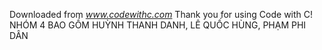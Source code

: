 Downloaded from _www.codewithc.com_
Thank you for using Code with C!
NHÓM 4 BAO GỒM HUỲNH THANH DANH, LÊ QUỐC HÙNG, PHẠM PHI DÂN

